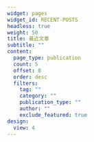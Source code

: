 ```yaml
---
widget: pages
widget_id: RECENT-POSTS
headless: true
weight: 50
title: 最近文章
subtitle: ""
content:
  page_type: publication
  count: 5
  offset: 0
  order: desc
  filters:
    tag: ""
    category: ""
    publication_type: ""
    author: ""
    exclude_featured: true
design:
  view: 4
---
```

